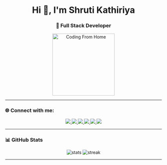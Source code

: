 <h1 align="center">Hi 👋, I'm Shruti Kathiriya</h1>
<h3 align="center">🚀 Full Stack Developer</h3>

<p align="center">
  <img src="https://infinitegraphixads.com/wp-content/uploads/2020/11/Full-Stack-Developer-Course.png" alt="Coding From Home" width="200"/>
</p>

---

### 🌐 Connect with me:

<p align="center">
  <a href="https://linkedin.com/in/your-profile" target="_blank">
    <img src="https://img.shields.io/badge/LinkedIn-0077B5?style=for-the-badge&logo=linkedin&logoColor=white"/>
  </a>
  <a href="https://medium.com/@your-profile" target="_blank">
    <img src="https://img.shields.io/badge/Medium-000000?style=for-the-badge&logo=medium&logoColor=white"/>
  </a>
  <a href="https://instagram.com/your-profile" target="_blank">
    <img src="https://img.shields.io/badge/Instagram-E4405F?style=for-the-badge&logo=instagram&logoColor=white"/>
  </a>
  <a href="https://stackoverflow.com/users/your-id" target="_blank">
    <img src="https://img.shields.io/badge/Stackoverflow-FE7A16?style=for-the-badge&logo=stackoverflow&logoColor=white"/>
  </a>
  <a href="https://dev.to/your-profile" target="_blank">
    <img src="https://img.shields.io/badge/DEV.TO-0A0A0A?style=for-the-badge&logo=devdotto&logoColor=white"/>
  </a>
  <a href="mailto:yourmail@gmail.com">
    <img src="https://img.shields.io/badge/Gmail-D14836?style=for-the-badge&logo=gmail&logoColor=white"/>
  </a>
</p>

---

### 📊 GitHub Stats

<p align="center">
  <img src="https://github-readme-stats.vercel.app/api?username=your-username&show_icons=true&theme=radical" alt="stats"/>
  <img src="https://github-readme-streak-stats.herokuapp.com/?user=your-username&theme=radical" alt="streak"/>
</p>

---

